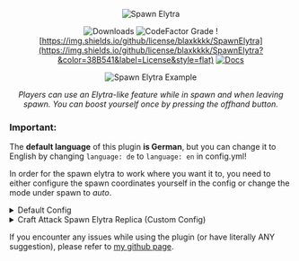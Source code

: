 <div align="center">
  
![Spawn Elytra](https://cdn.modrinth.com/data/cached_images/5df9a92fc92fc69760897e41dce2fc254ce90c10.png)

![Downloads](https://img.shields.io/modrinth/dt/Egw2R8Fj?logo=modrinth&style=flat&label=Downloads&color=38B541)
![CodeFactor Grade](https://img.shields.io/codefactor/grade/github/blaxkkkk/spawnelytra?label=CodeFactor&style=flat&color=38B541)
![https://img.shields.io/github/license/blaxkkkk/SpawnElytra](https://img.shields.io/github/license/blaxkkkk/SpawnElytra?&color=38B541&label=License&style=flat)
[![Docs](https://img.shields.io/badge/Docs-GitBook-blue?style=flat&logo=gitbook&color=38B541)](https://blaxk.gitbook.io/spawnelytra)



![Spawn Elytra Example](https://drive.google.com/uc?export=download&id=1tcCeAnEMskJ31WISD--hwOTjciYiEzDj)

_Players can use an Elytra-like feature while in spawn and when leaving spawn._
_You can boost yourself once by pressing the offhand button._

</div>

### Important:

The **default language** of this plugin **is German**, but you can change it to English by changing `language: de` to `language: en` in config.yml!

In order for the spawn elytra to work where you want it to, you need to either configure the spawn coordinates yourself in the config or change the mode under spawn to _auto_.



<details>
<summary>Default Config</summary>

```yaml
# Spawn Elytra Plugin by Blaxk_
# Plugin Version: 1.3
# Modrinth: https://modrinth.com/plugin/spawn-elytra

# Activation mode for elytra:
# double_jump: Player needs to double-press space to activate elytra
# auto: Automatically activates elytra when player has air below and is in spawn area
# sneak_jump: Player needs to sneak while jumping to activate elytra
# f_key: Player needs to press F (swap hands) to activate elytra, this also boosts a player upwards on activation.
activation_mode: double_jump

# The radius around spawn where elytra boosting is enabled
# (only used in auto mode or if x2, y2, z2 are all set to 0)
radius: 100

# The strength of the boost when pressing the boost key
strength: 2

# Enable or disable the boost feature completely
boost_enabled: true

# Boost direction: 'forward' or 'upward'
# forward: Boosts player in the direction they are looking
# upward: Boosts player straight up
boost_direction: forward

# The world where the spawn elytra feature is enabled
world: world

# Disable fireworks when using spawn elytra (players can still use fireworks if they have a real elytra equipped)
disable_fireworks_in_spawn_elytra: false

# Custom spawn coordinates and dimensions
spawn:
  # Mode options: 'auto' or 'advanced'
  # auto: Uses the world spawn point
  # advanced: Uses custom spawn coordinates defined below
  mode: advanced

  # First point of the elytra area
  x: 0
  y: 64
  z: 0

  # Second point of the elytra area
  # Setting all x2/y2/z2 to 0 will use the radius-based circular area instead
  # Example: Using x=0, y=64, z=0 and x2=100, y2=128, z2=100 creates a rectangular area
  # between those two coordinate points
  x2: 0 # Second X coordinate
  y2: 0 # Second Y coordinate
  z2: 0 # Second Z coordinate

# Boost sound effect - can be any sound from https://hub.spigotmc.org/javadocs/bukkit/org/bukkit/Sound.html
# Examples: ENTITY_BAT_TAKEOFF, ENTITY_FIREWORK_ROCKET_BLAST, ITEM_ELYTRA_FLYING
boost_sound: ENTITY_BAT_TAKEOFF

# Available languages: en, de, es, fr, hi, zh, ar
language: de

# Automatically disable elytra when player enters creative mode (This prevents buggy flying in Creative)
disable_in_creative: true

# If you don't want to disable elytra in adventure mode, set this to false
disable_in_adventure: false

# Launch strength for F_key activation mode (Only used when activation_mode: f_key) (1.5 = ~14-15 blocks upward)
f_key_launch_strength: 1.5

# Message settings
messages:
  # Set to false to disable the "press to boost" message
  show_press_to_boost: true
  # Set to false to disable the "boost activated" message
  show_boost_activated: true
  # Set to true to use custom messages below instead of language file messages
  use_custom_messages: false

  # Custom messages
  # {key} is used represent the offhand key (F by default)
  # Due to limitations from minecraft, you cant enter any key you want.
  # Legacy color codes (&a, &e, etc.) are supported
  press_to_boost: '&aPress &a&l{key} &ato boost yourself.'
  boost_activated: '&aBoost activated!'
```


</details>

<details>
<summary>Craft Attack Spawn Elytra Replica (Custom Config)</summary>

Paste this into the config if you want the spawn elytra to behave like in Craft Attack:
  
```yaml
# Spawn Elytra Plugin by Blaxk_
# Plugin Version: 1.3
# Modrinth: https://modrinth.com/plugin/spawn-elytra

# Activation mode for elytra:
# double_jump: Player needs to double-press space to activate elytra
# auto: Automatically activates elytra when player has air below and is in spawn area
# sneak_jump: Player needs to sneak while jumping to activate elytra
# f_key: Player needs to press F (swap hands) to activate elytra, this also boosts a player upwards on activation.
activation_mode: double_jump

# The radius around spawn where elytra boosting is enabled
# (only used in auto mode or if x2, y2, z2 are all set to 0)
radius: 100

# The strength of the boost when pressing the boost key
strength: 4

# Enable or disable the boost feature completely
boost_enabled: true

# Boost direction: 'forward' or 'upward'
# forward: Boosts player in the direction they are looking
# upward: Boosts player straight up
boost_direction: forward

# The world where the spawn elytra feature is enabled
world: world

# Disable fireworks when using spawn elytra (players can still use fireworks if they have a real elytra equipped)
disable_fireworks_in_spawn_elytra: false

# Custom spawn coordinates and dimensions
spawn:
  # Mode options: 'auto' or 'advanced'
  # auto: Uses the world spawn point
  # advanced: Uses custom spawn coordinates defined below
  mode: auto

  # First point of the elytra area
  x: 0
  y: 64
  z: 0

  # Second point of the elytra area
  # Setting all x2/y2/z2 to 0 will use the radius-based circular area instead
  # Example: Using x=0, y=64, z=0 and x2=100, y2=128, z2=100 creates a rectangular area
  # between those two coordinate points
  x2: 0 # Second X coordinate
  y2: 0 # Second Y coordinate
  z2: 0 # Second Z coordinate

# Boost sound effect - can be any sound from https://hub.spigotmc.org/javadocs/bukkit/org/bukkit/Sound.html
# Examples: ENTITY_BAT_TAKEOFF, ENTITY_FIREWORK_ROCKET_BLAST, ITEM_ELYTRA_FLYING
boost_sound: ENTITY_BAT_TAKEOFF

# Available languages: en, de, es, fr, hi, zh, ar
language: de

# Automatically disable elytra when player enters creative mode (This prevents buggy flying in Creative)
disable_in_creative: true

# If you don't want to disable elytra in adventure mode, set this to false
disable_in_adventure: false

# Launch strength for F_key activation mode (Only used when activation_mode: f_key) (1.5 = ~14-15 blocks upward)
f_key_launch_strength: 1.5

# Message settings
messages:
  # Set to false to disable the "press to boost" message
  show_press_to_boost: false
  # Set to false to disable the "boost activated" message
  show_boost_activated: false
  # Set to true to use custom messages below instead of language file messages
  use_custom_messages: false

  # Custom messages
  # {key} is used represent the offhand key (F by default)
  # Due to limitations from minecraft, you cant enter any key you want.
  # Legacy color codes (&a, &e, etc.) are supported
  press_to_boost: '&aPress &a&l{key} &ato boost yourself.'
  boost_activated: '&aBoost activated!'
  ```

</details>



  
If you encounter any issues while using the plugin (or have literally ANY suggestion), please refer to [my github page](https://github.com/blaxkkkk/SpawnElytra/issues).
